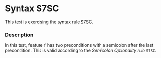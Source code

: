 # Syntax S7SC

This [test](.) is exercising the syntax rule [S7SC](../Readme.md).

### Description

In this test, feature `f` has two preconditions with a semicolon after the last precondition. This is valid according to the *Semicolon Optionality rule* `S7SC`.
